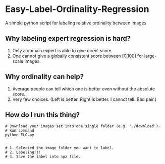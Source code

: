 # Easy-Label-Ordinality-Regression
A simple python script for labeling relative ordinality between images

## Why labeling expert regression is hard?
1) Only a domain expert is able to give direct score.
2) One cannot give a globally consistent score between [0,100] for large-scale images.

## Why ordinality can help?
1) Average people can tell which one is better even without the absolute score.
2) Very few choices. (Left is better. Right is better. I cannot tell. Bad pair.)

## How do I run this thing?
```
# Download your images set into one single folder (e.g. './download').
# Run command
python ELO.py


# 1. Selected the image folder you want to label.
# 2. Labeling!!!
# 3. Save the label into npz file.
```



